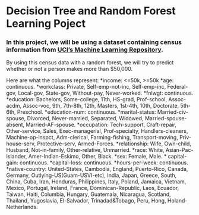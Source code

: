 # Decision Tree and Random Forest Learning Poject
### In this project, we will be using a dataset containing census information from [UCI’s Machine Learning Repository](https://archive.ics.uci.edu/ml/datasets/census+income). 

By using this census data with a random forest, we will try to predict whether or not a person makes more than $50,000.  

Here are what the columns represent:
*income: <=50k, >=50k
*age: continuous. 
*workclass: Private, Self-emp-not-inc, Self-emp-inc, Federal-gov, Local-gov, State-gov, Without-pay, Never-worked. 
*fnlwgt: continuous. 
*education: Bachelors, Some-college, 11th, HS-grad, Prof-school, Assoc-acdm, Assoc-voc, 9th, 7th-8th, 12th, Masters, 1st-4th, 10th, Doctorate, 5th-6th, Preschool. 
*education-num: continuous. 
*marital-status: Married-civ-spouse, Divorced, Never-married, Separated, Widowed, Married-spouse-absent, Married-AF-spouse. 
*occupation: Tech-support, Craft-repair, Other-service, Sales, Exec-managerial, Prof-specialty, Handlers-cleaners, Machine-op-inspct, Adm-clerical, Farming-fishing, Transport-moving, Priv-house-serv, Protective-serv, Armed-Forces. 
*relationship: Wife, Own-child, Husband, Not-in-family, Other-relative, Unmarried. 
*race: White, Asian-Pac-Islander, Amer-Indian-Eskimo, Other, Black. 
*sex: Female, Male. * capital-gain: continuous. 
*capital-loss: continuous. 
*hours-per-week: continuous. 
*native-country: United-States, Cambodia, England, Puerto-Rico, Canada, Germany, Outlying-US(Guam-USVI-etc), India, Japan, Greece, South, China, Cuba, Iran, Honduras, Philippines, Italy, Poland, Jamaica, Vietnam, Mexico, Portugal, Ireland, France, Dominican-Republic, Laos, Ecuador, Taiwan, Haiti, Columbia, Hungary, Guatemala, Nicaragua, Scotland, Thailand, Yugoslavia, El-Salvador, Trinadad&amp;Tobago, Peru, Hong, Holand-Netherlands.
